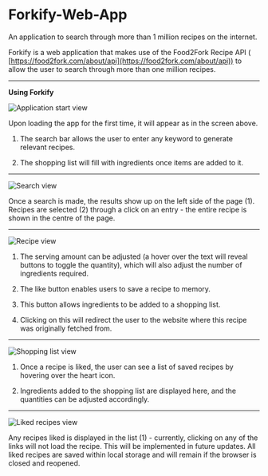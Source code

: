 # Forkify-Web-App
An application to search through more than 1 million recipes on the internet.

Forkify is a web application that makes use of the Food2Fork Recipe API ( [https://food2fork.com/about/api](https://food2fork.com/about/api)) to allow the user to search through more than one million recipes.
***

**Using Forkify**

![Application start view](https://lh3.googleusercontent.com/hY_OxJSdaUf_0taVhp-3M5AGb_SK6AY9t30viR1pyXVYH618EhxI19TQmlfVhfZS9ZR_XYH4rSZIiw)

Upon loading the app for the first time, it will appear as in the screen above.

1.    The search bar allows the user to enter any keyword to generate relevant recipes.

2.    The shopping list will fill with ingredients once items are added to it.
***

![Search view](https://lh3.googleusercontent.com/T96ho2vIpnTWE1wlrWJgjByLoz4jN0-k1z6vvHpVpkoYAfqHgRbQpxSddN-9iABcqm8PlWTKxITpsw)

Once a search is made, the results show up on the left side of the page (1). Recipes are selected (2) through a click on an entry - the entire recipe is shown in the centre of the page.
***

![Recipe view](https://lh3.googleusercontent.com/E1HA_Ey9ZFxlwc4XWrJYFMLxC9z0Y2WsolBhj9g6GHowaPnB5-26BO2dyCZ7eLxPL6ScehZGPPaOYw)

1.    The serving amount can be adjusted (a hover over the text will reveal buttons to toggle the quantity), which will also adjust the number of ingredients required.

2.    The like button enables users to save a recipe to memory.

3.    This button allows ingredients to be added to a shopping list.

4.    Clicking on this will redirect the user to the website where this recipe was originally fetched from.
***

![Shopping list view](https://lh3.googleusercontent.com/3LbZO1V9cIzMoIafwuwEs24dXNo7gFylnGMwp9J_fU92BwAw8HG4Iooeh8vGZpyPtZNQfi_bTLQ1Lw)

1.    Once a recipe is liked, the user can see a list of saved recipes by hovering over the heart icon.

2.    Ingredients added to the shopping list are displayed here, and the quantities can be adjusted accordingly.
***

![Liked recipes view](https://lh3.googleusercontent.com/HpOYKuL__2jbeUWXhPSvq5G157FgvHJnNqOU_bm2dpLWs2g_l4qAR-4-I1w4Q5VmUCKiDs3PBjiWOg)

Any recipes liked is displayed in the list (1) - currently, clicking on any of the links will not load the recipe. This will be implemented in future updates. All liked recipes are saved within local storage and will remain if the browser is closed and reopened.
